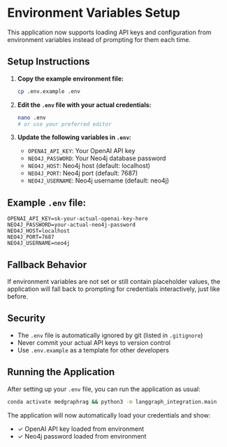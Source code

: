 # Environment Variables Setup

This application now supports loading API keys and configuration from environment variables instead of prompting for them each time.

## Setup Instructions

1. **Copy the example environment file:**
   ```bash
   cp .env.example .env
   ```

2. **Edit the `.env` file with your actual credentials:**
   ```bash
   nano .env
   # or use your preferred editor
   ```

3. **Update the following variables in `.env`:**
   - `OPENAI_API_KEY`: Your OpenAI API key
   - `NEO4J_PASSWORD`: Your Neo4j database password
   - `NEO4J_HOST`: Neo4j host (default: localhost)
   - `NEO4J_PORT`: Neo4j port (default: 7687)
   - `NEO4J_USERNAME`: Neo4j username (default: neo4j)

## Example `.env` file:
```
OPENAI_API_KEY=sk-your-actual-openai-key-here
NEO4J_PASSWORD=your-actual-neo4j-password
NEO4J_HOST=localhost
NEO4J_PORT=7687
NEO4J_USERNAME=neo4j
```

## Fallback Behavior

If environment variables are not set or still contain placeholder values, the application will fall back to prompting for credentials interactively, just like before.

## Security

- The `.env` file is automatically ignored by git (listed in `.gitignore`)
- Never commit your actual API keys to version control
- Use `.env.example` as a template for other developers

## Running the Application

After setting up your `.env` file, you can run the application as usual:

```bash
conda activate medgraphrag && python3 -m langgraph_integration.main
```

The application will now automatically load your credentials and show:
- ✓ OpenAI API key loaded from environment
- ✓ Neo4j password loaded from environment 
